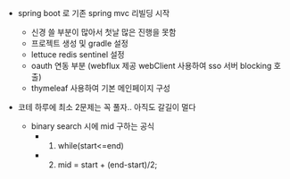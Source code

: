 * spring boot 로 기존 spring mvc 리빌딩 시작
    - 신경 쓸  부분이 많아서 첫날 많은 진행을 못함
    - 프로젝트 생성 및 gradle 설정
    - lettuce redis sentinel 설정
    - oauth 연동 부분 (webflux 제공 webClient 사용하여 sso 서버 blocking 호출)
    - thymeleaf 사용하여 기본 메인페이지 구성

* 코테 하루에 최소 2문제는 꼭 풀자.. 아직도 갈길이 멀다
    - binary search 시에 mid 구하는 공식
        - 1. while(start<=end)
        - 2. mid = start + (end-start)/2;
